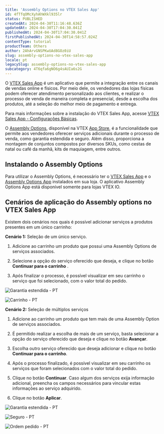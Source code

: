 ```yaml
---
title: 'Assembly Options no VTEX Sales App'
id: 4fTfqOMcXyhAhWXkl935lr
status: PUBLISHED
createdAt: 2024-04-30T11:16:48.636Z
updatedAt: 2024-04-30T17:04:30.041Z
publishedAt: 2024-04-30T17:04:30.041Z
firstPublishedAt: 2024-04-30T14:58:57.024Z
contentType: tutorial
productTeam: Others
author: 2AhArvGNSPKwUAd8GOz0iU
slug: assembly-options-no-vtex-sales-app
locale: pt
legacySlug: assembly-options-no-vtex-sales-app
subcategory: 4T6qfa6gNO6g4sAUIa6s2G
---
```


O [VTEX Sales App](https://apps.vtex.com/vtex-assisted-sales-admin/p) é um aplicativo que permite a integração entre os canais de vendas online e físicos. Por meio dele, os vendedores das lojas físicas podem oferecer atendimento personalizado aos clientes, e realizar o processo de venda de maneira completa e presencial, desde a escolha dos produtos, até a seleção do melhor meio de pagamento e entrega.

Para mais informações sobre a instalação do VTEX Sales App, acesse [VTEX Sales App - Configurações Básicas](https://help.vtex.com/pt/tracks/instore-primeiros-passos-e-configuracoes--zav76TFEZlAjnyBVL5tRc/4L5SoLxE8O3YkxF7FKymrO).

O [Assembly Options](https://help.vtex.com/pt/tutorial/assembly-options-app), disponível na VTEX  [App Store](https://apps.vtex.com/vtex-admin-assembly-options/p), é a funcionalidade que permite aos vendedores oferecer serviços adicionais durante o processo de venda, como garantia estendida e seguro. Além disso, proporciona a montagem de conjuntos compostos por diversos SKUs, como cestas de natal ou café da manhã, kits de maquiagem, entre outros.

## Instalando o Assembly Options

Para utilizar o Assembly Options, é necessário ter o [VTEX Sales App](https://apps.vtex.com/vtex-assisted-sales-admin/p) e o [Assembly Options App](https://help.vtex.com/pt/tutorial/assembly-options-app--54mWg37mojrqOgCA79iqqk) instalados em sua loja. O aplicativo Assembly Options App está disponível somente para lojas VTEX IO.

## Cenários de aplicação do Assembly options no VTEX Sales App

Existem dois cenários nos quais é possível adicionar serviços a produtos presentes em um único carrinho:

**Cenário 1:**  Seleção de um único serviço.

1. Adicione ao carrinho um produto que possui uma Assembly Options de serviços associados.

2. Selecione a opção do serviço oferecido que deseja, e clique no botão **Continuar para o carrinho** .

3. Após finalizar o processo, é possível visualizar em seu carrinho o serviço que foi selecionado, com o valor total do pedido.

![Garantia estendida - PT](//images.ctfassets.net/alneenqid6w5/6x9bCRVpOcGLa8bilRpZ7I/d7ed484879b2e99209db45d784227559/Cen_rio_1__T1__PT.png)

![Carrinho - PT](//images.ctfassets.net/alneenqid6w5/2w3D5PYdqlPZs4gtGOY0VM/c208432eab7761f4b3ace4cd75ef30db/Cen_rio_1__T2__PT.png)

**Cenário 2:** Seleção de múltiplos serviços

1. Adicione ao carrinho um produto que tem mais de uma Assembly Option de serviços associados.

2. É permitido realizar a escolha de mais de um serviço, basta selecionar a opção do serviço oferecido que deseja e clique no botão **Avançar**.

3. Escolha outro serviço oferecido que deseja adicionar e clique no botão **Continuar para o carrinho**.

4. Após o processo finalizado, é possível visualizar em seu carrinho os serviços que foram selecionados com o valor total do pedido.

5. Clique no botão **Continuar**. Caso algum dos serviços exija informação adicional,  preencha os campos necessários para vincular estas informações ao serviço adquirido.

6. Clique no botão **Aplicar**.

![Garantia estendida - PT](//images.ctfassets.net/alneenqid6w5/6x9bCRVpOcGLa8bilRpZ7I/d7ed484879b2e99209db45d784227559/Cen_rio_1__T1__PT.png)

![Seguro - PT](//images.ctfassets.net/alneenqid6w5/7MQkGqCSarYQTpAKT365r3/be5cd06bb77bb828040cb44b8604b10b/Cen_rio_2__T2__-_PT.png)

![Ordem pedido - PT](//images.ctfassets.net/alneenqid6w5/DKPaBz21QHRDmfVoJxWs0/e7f7178cf8f4c30faf5cca4bda49dcc2/Cen_rio_2__T3__-_PT.png)
